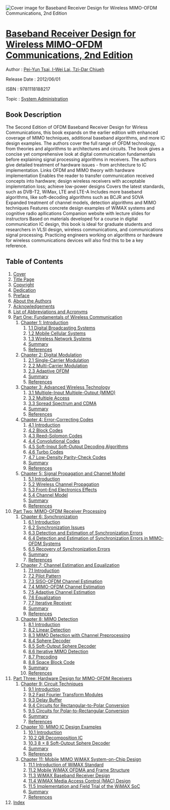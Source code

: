 ![Cover image for Baseband Receiver Design for Wireless MIMO-OFDM Communications, 2nd Edition](https://imgdetail.ebookreading.net/cover/cover/system_admin/EB9781118188217.jpg)

[Baseband Receiver Design for Wireless MIMO-OFDM Communications, 2nd Edition](https://ebookreading.net/view/book/Baseband+Receiver+Design+for+Wireless+MIMO-OFDM+Communications%2C+2nd+Edition-EB9781118188217_1.html "Baseband Receiver Design for Wireless MIMO-OFDM Communications, 2nd Edition")
====================================================================================================================

Author : [Pei-Yun Tsai](https://ebookreading.net/search/author/Pei-Yun+Tsai),[ I-Wei Lai](https://ebookreading.net/search/author/+I-Wei+Lai),[ Tzi-Dar Chiueh](https://ebookreading.net/search/author/+Tzi-Dar+Chiueh)

Release Date : 2012/06/01

ISBN : 9781118188217

Topic : [System Administration](https://ebookreading.net/search/category/system-administration)

Book Description
-----------------

The Second Edition of OFDM Baseband Receiver Design for Wirless Communications, this book expands on the earlier edition with enhanced coverage of MIMO techniques, additional baseband algorithms, and more IC design examples. The authors cover the full range of OFDM technology, from theories and algorithms to architectures and circuits.
The book gives a concise yet comprehensive look at digital communication fundamentals before explaining signal processing algorithms in receivers. The authors give detailed treatment of hardware issues - from architecture to IC implementation.
Links OFDM and MIMO theory with hardware implementation
Enables the reader to transfer communication received concepts into hardware; design wireless receivers with acceptable implemntation loss; achieve low-power designs
Covers the latest standards, such as DVB-T2, WiMax, LTE and LTE-A
Includes more baseband algorithms, like soft-decoding algorithms such as BCJR and SOVA
Expanded treatment of channel models, detection algorithms and MIMO techniques
Features concrete design examples of WiMAX systems and cognitive radio apllications
Companion website with lecture slides for instructors
Based on materials developed for a course in digital communication IC design, this book is ideal for graduate students and researchers in VLSI design, wireless communications, and communications signal processing. Practicing engineers working on algorithms or hardware for wireless communications devices will also find this to be a key reference.
              
Table of Contents
-----------------

1. [Cover](https://ebookreading.net/view/book/Baseband+Receiver+Design+for+Wireless+MIMO-OFDM+Communications%2C+2nd+Edition-EB9781118188217_1.html)
1. [Title Page](https://ebookreading.net/view/book/Baseband+Receiver+Design+for+Wireless+MIMO-OFDM+Communications%2C+2nd+Edition-EB9781118188217_3.html)
1. [Copyright](https://ebookreading.net/view/book/Baseband+Receiver+Design+for+Wireless+MIMO-OFDM+Communications%2C+2nd+Edition-EB9781118188217_4.html)
1. [Dedication](https://ebookreading.net/view/book/Baseband+Receiver+Design+for+Wireless+MIMO-OFDM+Communications%2C+2nd+Edition-EB9781118188217_5.html)
1. [Preface](https://ebookreading.net/view/book/Baseband+Receiver+Design+for+Wireless+MIMO-OFDM+Communications%2C+2nd+Edition-EB9781118188217_6.html)
1. [About the Authors](https://ebookreading.net/view/book/Baseband+Receiver+Design+for+Wireless+MIMO-OFDM+Communications%2C+2nd+Edition-EB9781118188217_7.html)
1. [Acknowledgements](https://ebookreading.net/view/book/Baseband+Receiver+Design+for+Wireless+MIMO-OFDM+Communications%2C+2nd+Edition-EB9781118188217_8.html)
1. [List of Abbreviations and Acronyms](https://ebookreading.net/view/book/Baseband+Receiver+Design+for+Wireless+MIMO-OFDM+Communications%2C+2nd+Edition-EB9781118188217_9.html)
1. [Part One: Fundamentals of Wireless Communication](https://ebookreading.net/view/book/Baseband+Receiver+Design+for+Wireless+MIMO-OFDM+Communications%2C+2nd+Edition-EB9781118188217_10.html)
    1. [Chapter 1: Introduction](https://ebookreading.net/view/book/Baseband+Receiver+Design+for+Wireless+MIMO-OFDM+Communications%2C+2nd+Edition-EB9781118188217_11.html)
        1. [1.1 Digital Broadcasting Systems](https://ebookreading.net/view/book/Baseband+Receiver+Design+for+Wireless+MIMO-OFDM+Communications%2C+2nd+Edition-EB9781118188217_11.html#c01anchor-1)
        1. [1.2 Mobile Cellular Systems](https://ebookreading.net/view/book/Baseband+Receiver+Design+for+Wireless+MIMO-OFDM+Communications%2C+2nd+Edition-EB9781118188217_11.html#c01anchor-2)
        1. [1.3 Wireless Network Systems](https://ebookreading.net/view/book/Baseband+Receiver+Design+for+Wireless+MIMO-OFDM+Communications%2C+2nd+Edition-EB9781118188217_11.html#c01anchor-3)
        1. [Summary](https://ebookreading.net/view/book/Baseband+Receiver+Design+for+Wireless+MIMO-OFDM+Communications%2C+2nd+Edition-EB9781118188217_11.html#c01anchor-4)
        1. [References](https://ebookreading.net/view/book/Baseband+Receiver+Design+for+Wireless+MIMO-OFDM+Communications%2C+2nd+Edition-EB9781118188217_11.html#c01anchor-5)
    1. [Chapter 2: Digital Modulation](https://ebookreading.net/view/book/Baseband+Receiver+Design+for+Wireless+MIMO-OFDM+Communications%2C+2nd+Edition-EB9781118188217_12.html)
        1. [2.1 Single-Carrier Modulation](https://ebookreading.net/view/book/Baseband+Receiver+Design+for+Wireless+MIMO-OFDM+Communications%2C+2nd+Edition-EB9781118188217_12.html#c02anchor-1)
        1. [2.2 Multi-Carrier Modulation](https://ebookreading.net/view/book/Baseband+Receiver+Design+for+Wireless+MIMO-OFDM+Communications%2C+2nd+Edition-EB9781118188217_12.html#c02anchor-2)
        1. [2.3 Adaptive OFDM](https://ebookreading.net/view/book/Baseband+Receiver+Design+for+Wireless+MIMO-OFDM+Communications%2C+2nd+Edition-EB9781118188217_12.html#c02anchor-3)
        1. [Summary](https://ebookreading.net/view/book/Baseband+Receiver+Design+for+Wireless+MIMO-OFDM+Communications%2C+2nd+Edition-EB9781118188217_12.html#c02anchor-4)
        1. [References](https://ebookreading.net/view/book/Baseband+Receiver+Design+for+Wireless+MIMO-OFDM+Communications%2C+2nd+Edition-EB9781118188217_12.html#c02anchor-5)
    1. [Chapter 3: Advanced Wireless Technology](https://ebookreading.net/view/book/Baseband+Receiver+Design+for+Wireless+MIMO-OFDM+Communications%2C+2nd+Edition-EB9781118188217_13.html)
        1. [3.1 Multiple-Input Multiple-Output (MIMO)](https://ebookreading.net/view/book/Baseband+Receiver+Design+for+Wireless+MIMO-OFDM+Communications%2C+2nd+Edition-EB9781118188217_13.html#c03anchor-1)
        1. [3.2 Multiple Access](https://ebookreading.net/view/book/Baseband+Receiver+Design+for+Wireless+MIMO-OFDM+Communications%2C+2nd+Edition-EB9781118188217_13.html#c03anchor-2)
        1. [3.3 Spread Spectrum and CDMA](https://ebookreading.net/view/book/Baseband+Receiver+Design+for+Wireless+MIMO-OFDM+Communications%2C+2nd+Edition-EB9781118188217_13.html#c03anchor-3)
        1. [Summary](https://ebookreading.net/view/book/Baseband+Receiver+Design+for+Wireless+MIMO-OFDM+Communications%2C+2nd+Edition-EB9781118188217_13.html#c03anchor-4)
        1. [References](https://ebookreading.net/view/book/Baseband+Receiver+Design+for+Wireless+MIMO-OFDM+Communications%2C+2nd+Edition-EB9781118188217_13.html#c03anchor-5)
    1. [Chapter 4: Error-Correcting Codes](https://ebookreading.net/view/book/Baseband+Receiver+Design+for+Wireless+MIMO-OFDM+Communications%2C+2nd+Edition-EB9781118188217_14.html)
        1. [4.1 Introduction](https://ebookreading.net/view/book/Baseband+Receiver+Design+for+Wireless+MIMO-OFDM+Communications%2C+2nd+Edition-EB9781118188217_14.html#c04anchor-1)
        1. [4.2 Block Codes](https://ebookreading.net/view/book/Baseband+Receiver+Design+for+Wireless+MIMO-OFDM+Communications%2C+2nd+Edition-EB9781118188217_14.html#c04anchor-2)
        1. [4.3 Reed–Solomon Codes](https://ebookreading.net/view/book/Baseband+Receiver+Design+for+Wireless+MIMO-OFDM+Communications%2C+2nd+Edition-EB9781118188217_14.html#c04anchor-3)
        1. [4.4 Convolutional Codes](https://ebookreading.net/view/book/Baseband+Receiver+Design+for+Wireless+MIMO-OFDM+Communications%2C+2nd+Edition-EB9781118188217_14.html#c04anchor-4)
        1. [4.5 Soft-Input Soft-Output Decoding Algorithms](https://ebookreading.net/view/book/Baseband+Receiver+Design+for+Wireless+MIMO-OFDM+Communications%2C+2nd+Edition-EB9781118188217_14.html#c04anchor-5)
        1. [4.6 Turbo Codes](https://ebookreading.net/view/book/Baseband+Receiver+Design+for+Wireless+MIMO-OFDM+Communications%2C+2nd+Edition-EB9781118188217_14.html#c04anchor-6)
        1. [4.7 Low-Density Parity-Check Codes](https://ebookreading.net/view/book/Baseband+Receiver+Design+for+Wireless+MIMO-OFDM+Communications%2C+2nd+Edition-EB9781118188217_14.html#c04anchor-7)
        1. [Summary](https://ebookreading.net/view/book/Baseband+Receiver+Design+for+Wireless+MIMO-OFDM+Communications%2C+2nd+Edition-EB9781118188217_14.html#c04anchor-8)
        1. [References](https://ebookreading.net/view/book/Baseband+Receiver+Design+for+Wireless+MIMO-OFDM+Communications%2C+2nd+Edition-EB9781118188217_14.html#c04anchor-9)
    1. [Chapter 5: Signal Propagation and Channel Model](https://ebookreading.net/view/book/Baseband+Receiver+Design+for+Wireless+MIMO-OFDM+Communications%2C+2nd+Edition-EB9781118188217_15.html)
        1. [5.1 Introduction](https://ebookreading.net/view/book/Baseband+Receiver+Design+for+Wireless+MIMO-OFDM+Communications%2C+2nd+Edition-EB9781118188217_15.html#c05anchor-1)
        1. [5.2 Wireless Channel Propagation](https://ebookreading.net/view/book/Baseband+Receiver+Design+for+Wireless+MIMO-OFDM+Communications%2C+2nd+Edition-EB9781118188217_15.html#c05anchor-2)
        1. [5.3 Front-End Electronics Effects](https://ebookreading.net/view/book/Baseband+Receiver+Design+for+Wireless+MIMO-OFDM+Communications%2C+2nd+Edition-EB9781118188217_15.html#c05anchor-3)
        1. [5.4 Channel Model](https://ebookreading.net/view/book/Baseband+Receiver+Design+for+Wireless+MIMO-OFDM+Communications%2C+2nd+Edition-EB9781118188217_15.html#c05anchor-4)
        1. [Summary](https://ebookreading.net/view/book/Baseband+Receiver+Design+for+Wireless+MIMO-OFDM+Communications%2C+2nd+Edition-EB9781118188217_15.html#c05anchor-5)
        1. [References](https://ebookreading.net/view/book/Baseband+Receiver+Design+for+Wireless+MIMO-OFDM+Communications%2C+2nd+Edition-EB9781118188217_15.html#c05anchor-6)
1. [Part Two: MIMO-OFDM Receiver Processing](https://ebookreading.net/view/book/Baseband+Receiver+Design+for+Wireless+MIMO-OFDM+Communications%2C+2nd+Edition-EB9781118188217_16.html)
    1. [Chapter 6: Synchronization](https://ebookreading.net/view/book/Baseband+Receiver+Design+for+Wireless+MIMO-OFDM+Communications%2C+2nd+Edition-EB9781118188217_17.html)
        1. [6.1 Introduction](https://ebookreading.net/view/book/Baseband+Receiver+Design+for+Wireless+MIMO-OFDM+Communications%2C+2nd+Edition-EB9781118188217_17.html#c06anchor-1)
        1. [6.2 Synchronization Issues](https://ebookreading.net/view/book/Baseband+Receiver+Design+for+Wireless+MIMO-OFDM+Communications%2C+2nd+Edition-EB9781118188217_17.html#c06anchor-2)
        1. [6.3 Detection and Estimation of Synchronization Errors](https://ebookreading.net/view/book/Baseband+Receiver+Design+for+Wireless+MIMO-OFDM+Communications%2C+2nd+Edition-EB9781118188217_17.html#c06anchor-3)
        1. [6.4 Detection and Estimation of Synchronization Errors in MIMO-OFDM Systems](https://ebookreading.net/view/book/Baseband+Receiver+Design+for+Wireless+MIMO-OFDM+Communications%2C+2nd+Edition-EB9781118188217_17.html#c06anchor-4)
        1. [6.5 Recovery of Synchronization Errors](https://ebookreading.net/view/book/Baseband+Receiver+Design+for+Wireless+MIMO-OFDM+Communications%2C+2nd+Edition-EB9781118188217_17.html#c06anchor-5)
        1. [Summary](https://ebookreading.net/view/book/Baseband+Receiver+Design+for+Wireless+MIMO-OFDM+Communications%2C+2nd+Edition-EB9781118188217_17.html#c06anchor-6)
        1. [References](https://ebookreading.net/view/book/Baseband+Receiver+Design+for+Wireless+MIMO-OFDM+Communications%2C+2nd+Edition-EB9781118188217_17.html#c06anchor-7)
    1. [Chapter 7: Channel Estimation and Equalization](https://ebookreading.net/view/book/Baseband+Receiver+Design+for+Wireless+MIMO-OFDM+Communications%2C+2nd+Edition-EB9781118188217_18.html)
        1. [7.1 Introduction](https://ebookreading.net/view/book/Baseband+Receiver+Design+for+Wireless+MIMO-OFDM+Communications%2C+2nd+Edition-EB9781118188217_18.html#c07anchor-1)
        1. [7.2 Pilot Pattern](https://ebookreading.net/view/book/Baseband+Receiver+Design+for+Wireless+MIMO-OFDM+Communications%2C+2nd+Edition-EB9781118188217_18.html#c07anchor-2)
        1. [7.3 SISO-OFDM Channel Estimation](https://ebookreading.net/view/book/Baseband+Receiver+Design+for+Wireless+MIMO-OFDM+Communications%2C+2nd+Edition-EB9781118188217_18.html#c07anchor-3)
        1. [7.4 MIMO-OFDM Channel Estimation](https://ebookreading.net/view/book/Baseband+Receiver+Design+for+Wireless+MIMO-OFDM+Communications%2C+2nd+Edition-EB9781118188217_18.html#c07anchor-4)
        1. [7.5 Adaptive Channel Estimation](https://ebookreading.net/view/book/Baseband+Receiver+Design+for+Wireless+MIMO-OFDM+Communications%2C+2nd+Edition-EB9781118188217_18.html#c07anchor-5)
        1. [7.6 Equalization](https://ebookreading.net/view/book/Baseband+Receiver+Design+for+Wireless+MIMO-OFDM+Communications%2C+2nd+Edition-EB9781118188217_18.html#c07anchor-6)
        1. [7.7 Iterative Receiver](https://ebookreading.net/view/book/Baseband+Receiver+Design+for+Wireless+MIMO-OFDM+Communications%2C+2nd+Edition-EB9781118188217_18.html#c07anchor-7)
        1. [Summary](https://ebookreading.net/view/book/Baseband+Receiver+Design+for+Wireless+MIMO-OFDM+Communications%2C+2nd+Edition-EB9781118188217_18.html#c07anchor-8)
        1. [References](https://ebookreading.net/view/book/Baseband+Receiver+Design+for+Wireless+MIMO-OFDM+Communications%2C+2nd+Edition-EB9781118188217_18.html#c07anchor-9)
    1. [Chapter 8: MIMO Detection](https://ebookreading.net/view/book/Baseband+Receiver+Design+for+Wireless+MIMO-OFDM+Communications%2C+2nd+Edition-EB9781118188217_19.html)
        1. [8.1 Introduction](https://ebookreading.net/view/book/Baseband+Receiver+Design+for+Wireless+MIMO-OFDM+Communications%2C+2nd+Edition-EB9781118188217_19.html#c08anchor-1)
        1. [8.2 Linear Detection](https://ebookreading.net/view/book/Baseband+Receiver+Design+for+Wireless+MIMO-OFDM+Communications%2C+2nd+Edition-EB9781118188217_19.html#c08anchor-2)
        1. [8.3 MIMO Detection with Channel Preprocessing](https://ebookreading.net/view/book/Baseband+Receiver+Design+for+Wireless+MIMO-OFDM+Communications%2C+2nd+Edition-EB9781118188217_19.html#c08anchor-3)
        1. [8.4 Sphere Decoder](https://ebookreading.net/view/book/Baseband+Receiver+Design+for+Wireless+MIMO-OFDM+Communications%2C+2nd+Edition-EB9781118188217_19.html#c08anchor-4)
        1. [8.5 Soft-Output Sphere Decoder](https://ebookreading.net/view/book/Baseband+Receiver+Design+for+Wireless+MIMO-OFDM+Communications%2C+2nd+Edition-EB9781118188217_19.html#c08anchor-5)
        1. [8.6 Iterative MIMO Detection](https://ebookreading.net/view/book/Baseband+Receiver+Design+for+Wireless+MIMO-OFDM+Communications%2C+2nd+Edition-EB9781118188217_19.html#c08anchor-6)
        1. [8.7 Precoding](https://ebookreading.net/view/book/Baseband+Receiver+Design+for+Wireless+MIMO-OFDM+Communications%2C+2nd+Edition-EB9781118188217_19.html#c08anchor-7)
        1. [8.8 Space Block Code](https://ebookreading.net/view/book/Baseband+Receiver+Design+for+Wireless+MIMO-OFDM+Communications%2C+2nd+Edition-EB9781118188217_19.html#c08anchor-8)
        1. [Summary](https://ebookreading.net/view/book/Baseband+Receiver+Design+for+Wireless+MIMO-OFDM+Communications%2C+2nd+Edition-EB9781118188217_19.html#c08anchor-9)
        1. [References](https://ebookreading.net/view/book/Baseband+Receiver+Design+for+Wireless+MIMO-OFDM+Communications%2C+2nd+Edition-EB9781118188217_19.html#c08anchor-10)
1. [Part Three: Hardware Design for MIMO-OFDM Receivers](https://ebookreading.net/view/book/Baseband+Receiver+Design+for+Wireless+MIMO-OFDM+Communications%2C+2nd+Edition-EB9781118188217_20.html)
    1. [Chapter 9: Circuit Techniques](https://ebookreading.net/view/book/Baseband+Receiver+Design+for+Wireless+MIMO-OFDM+Communications%2C+2nd+Edition-EB9781118188217_21.html)
        1. [9.1 Introduction](https://ebookreading.net/view/book/Baseband+Receiver+Design+for+Wireless+MIMO-OFDM+Communications%2C+2nd+Edition-EB9781118188217_21.html#c09anchor-1)
        1. [9.2 Fast Fourier Transform Modules](https://ebookreading.net/view/book/Baseband+Receiver+Design+for+Wireless+MIMO-OFDM+Communications%2C+2nd+Edition-EB9781118188217_21.html#c09anchor-2)
        1. [9.3 Delay Buffer](https://ebookreading.net/view/book/Baseband+Receiver+Design+for+Wireless+MIMO-OFDM+Communications%2C+2nd+Edition-EB9781118188217_21.html#c09anchor-3)
        1. [9.4 Circuits for Rectangular-to-Polar Conversion](https://ebookreading.net/view/book/Baseband+Receiver+Design+for+Wireless+MIMO-OFDM+Communications%2C+2nd+Edition-EB9781118188217_21.html#c09anchor-4)
        1. [9.5 Circuits for Polar-to-Rectangular Conversion](https://ebookreading.net/view/book/Baseband+Receiver+Design+for+Wireless+MIMO-OFDM+Communications%2C+2nd+Edition-EB9781118188217_21.html#c09anchor-5)
        1. [Summary](https://ebookreading.net/view/book/Baseband+Receiver+Design+for+Wireless+MIMO-OFDM+Communications%2C+2nd+Edition-EB9781118188217_21.html#c09anchor-6)
        1. [References](https://ebookreading.net/view/book/Baseband+Receiver+Design+for+Wireless+MIMO-OFDM+Communications%2C+2nd+Edition-EB9781118188217_21.html#c09anchor-7)
    1. [Chapter 10: MIMO IC Design Examples](https://ebookreading.net/view/book/Baseband+Receiver+Design+for+Wireless+MIMO-OFDM+Communications%2C+2nd+Edition-EB9781118188217_22.html)
        1. [10.1 Introduction](https://ebookreading.net/view/book/Baseband+Receiver+Design+for+Wireless+MIMO-OFDM+Communications%2C+2nd+Edition-EB9781118188217_22.html#c10anchor-1)
        1. [10.2 QR Decomposition IC](https://ebookreading.net/view/book/Baseband+Receiver+Design+for+Wireless+MIMO-OFDM+Communications%2C+2nd+Edition-EB9781118188217_22.html#c10anchor-2)
        1. [10.3 8 × 8 Soft-Output Sphere Decoder](https://ebookreading.net/view/book/Baseband+Receiver+Design+for+Wireless+MIMO-OFDM+Communications%2C+2nd+Edition-EB9781118188217_22.html#c10anchor-3)
        1. [Summary](https://ebookreading.net/view/book/Baseband+Receiver+Design+for+Wireless+MIMO-OFDM+Communications%2C+2nd+Edition-EB9781118188217_22.html#c10anchor-4)
        1. [References](https://ebookreading.net/view/book/Baseband+Receiver+Design+for+Wireless+MIMO-OFDM+Communications%2C+2nd+Edition-EB9781118188217_22.html#c10anchor-5)
    1. [Chapter 11: Mobile MIMO WiMAX System-on-Chip Design](https://ebookreading.net/view/book/Baseband+Receiver+Design+for+Wireless+MIMO-OFDM+Communications%2C+2nd+Edition-EB9781118188217_23.html)
        1. [11.1 Introduction of WiMAX Standard](https://ebookreading.net/view/book/Baseband+Receiver+Design+for+Wireless+MIMO-OFDM+Communications%2C+2nd+Edition-EB9781118188217_23.html#c11anchor-1)
        1. [11.2 Mobile WiMAX OFDMA and Frame Structure](https://ebookreading.net/view/book/Baseband+Receiver+Design+for+Wireless+MIMO-OFDM+Communications%2C+2nd+Edition-EB9781118188217_23.html#c11anchor-2)
        1. [11.3 WiMAX Baseband Receiver Design](https://ebookreading.net/view/book/Baseband+Receiver+Design+for+Wireless+MIMO-OFDM+Communications%2C+2nd+Edition-EB9781118188217_23.html#c11anchor-3)
        1. [11.4 WiMAX Media Access Control (MAC) Design](https://ebookreading.net/view/book/Baseband+Receiver+Design+for+Wireless+MIMO-OFDM+Communications%2C+2nd+Edition-EB9781118188217_23.html#c11anchor-4)
        1. [11.5 Implementation and Field Trial of the WiMAX SoC](https://ebookreading.net/view/book/Baseband+Receiver+Design+for+Wireless+MIMO-OFDM+Communications%2C+2nd+Edition-EB9781118188217_23.html#c11anchor-5)
        1. [Summary](https://ebookreading.net/view/book/Baseband+Receiver+Design+for+Wireless+MIMO-OFDM+Communications%2C+2nd+Edition-EB9781118188217_23.html#c11anchor-6)
        1. [References](https://ebookreading.net/view/book/Baseband+Receiver+Design+for+Wireless+MIMO-OFDM+Communications%2C+2nd+Edition-EB9781118188217_23.html#c11anchor-7)
1. [Index](https://ebookreading.net/view/book/Baseband+Receiver+Design+for+Wireless+MIMO-OFDM+Communications%2C+2nd+Edition-EB9781118188217_24.html)
